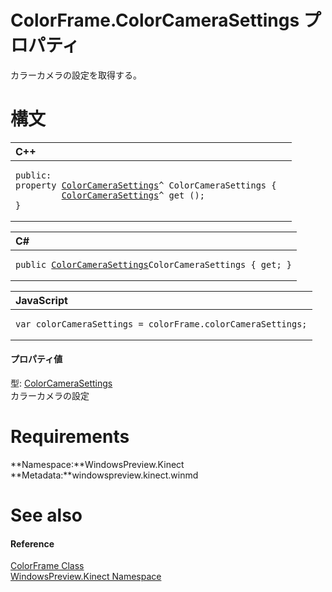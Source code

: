 ColorFrame.ColorCameraSettings プロパティ  
=======================================  

カラーカメラの設定を取得する。
<span id="syntaxSection"></span>

構文
======  

<table>
<colgroup>
<col width="100%" />
</colgroup>
<thead>
<tr class="header">
<th align="left">C++</th>
</tr>
</thead>
<tbody>
<tr class="odd">
<td align="left"><pre><code>public:  
property <a href="../../ColorCameraSettings_Class.md">ColorCameraSettings</a>^ ColorCameraSettings {  
         <a href="../../ColorCameraSettings_Class.md">ColorCameraSettings</a>^ get ();  
}</code></pre></td>
</tr>
</tbody>
</table>

<table>
<colgroup>
<col width="100%" />
</colgroup>
<thead>
<tr class="header">
<th align="left">C#</th>
</tr>
</thead>
<tbody>
<tr class="odd">
<td align="left"><pre><code>public <a href="../../ColorCameraSettings_Class.md">ColorCameraSettings</a>ColorCameraSettings { get; }</code></pre></td>
</tr>
</tbody>
</table>

<table>
<colgroup>
<col width="100%" />
</colgroup>
<thead>
<tr class="header">
<th align="left">JavaScript</th>
</tr>
</thead>
<tbody>
<tr class="odd">
<td align="left"><pre><code>var colorCameraSettings = colorFrame.colorCameraSettings;</code></pre></td>
</tr>
</tbody>
</table>

<span id="ID4EU"></span>
#### プロパティ値  

型: [ColorCameraSettings](../../ColorCameraSettings_Class.md)  
 カラーカメラの設定  

<span id="requirements"></span>

Requirements  
============  

**Namespace:**WindowsPreview.Kinect  
**Metadata:**windowspreview.kinect.winmd  

<span id="ID4ECB"></span>

See also  
========  

<span id="ID4EEB"></span>
#### Reference  

[ColorFrame Class](../../ColorFrame_Class.md)  
 [WindowsPreview.Kinect Namespace](../../../Kinect.md)  



<!--Please do not edit the data in the comment block below.-->
<!--
TOCTitle : ColorCameraSettings Property
RLTitle : ColorFrame.ColorCameraSettings Property
KeywordK : ColorCameraSettings property
KeywordK : ColorFrame.ColorCameraSettings property
KeywordF : WindowsPreview.Kinect.ColorFrame.ColorCameraSettings
KeywordF : ColorFrame.ColorCameraSettings
KeywordF : ColorCameraSettings
KeywordF : WindowsPreview.Kinect.ColorFrame.ColorCameraSettings
KeywordA : P:WindowsPreview.Kinect.ColorFrame.ColorCameraSettings
AssetID : P:WindowsPreview.Kinect.ColorFrame.ColorCameraSettings
Locale : en-us
CommunityContent : 1
APIType : Managed
APILocation : windowspreview.kinect.winmd
APIName : WindowsPreview.Kinect.ColorFrame.ColorCameraSettings
TargetOS : Windows
TopicType : kbSyntax
DevLang : VB
DevLang : CSharp
DevLang : JavaScript
DevLang : C++
DocSet : K4Wv2
ProjType : K4Wv2Proj
Technology : Kinect for Windows
Product : Kinect for Windows SDK v2
productversion : 20
-->
